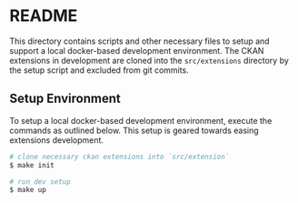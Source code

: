 # README

This directory contains scripts and other necessary files to setup and support a local
docker-based development environment. The CKAN extensions in development are cloned
into the `src/extensions` directory by the setup script and excluded from git commits.

## Setup Environment

To setup a local docker-based development environment, execute the commands as outlined
below. This setup is geared towards easing extensions development.

```bash
# clone necessary ckan extensions into `src/extension`
$ make init

# run dev setup
$ make up
```
